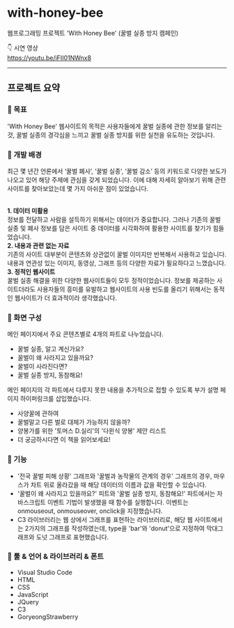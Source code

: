 # with-honey-bee
웹프로그래밍 프로젝트 'With Honey Bee' (꿀벌 실종 방지 캠페인)

👇 시연 영상 <br>
https://youtu.be/iFII01NWnx8

<hr>

## 프로젝트 요약

### 📍 목표

'With Honey Bee' 웹사이트의 목적은 사용자들에게 꿀벌 실종에 관한 정보를 알리는 것, 꿀벌 실종의 경각심을 느끼고 꿀벌 실종 방지를 위한 실천을 유도하는 것입니다.

### 📍 개발 배경

최근 몇 년간 언론에서 ‘꿀벌 폐사’, ‘꿀벌 실종’, ‘꿀벌 감소’ 등의 키워드로 다양한 보도가 나오고 있어 해당 주제에 관심을 갖게 되었습니다. 이에 대해 자세히 알아보기 위해 관련 사이트를 찾아보았는데 몇 가지 아쉬운 점이 있었습니다.

<br><b>1. 데이터 미활용</b><br>
정보를 전달하고 사람을 설득하기 위해서는 데이터가 중요합니다. 그러나 기존의 꿀벌 실종 및 폐사 정보를 담은 사이트 중 데이터를 시각화하여 활용한 사이트를 찾기가 힘들었습니다.
<br><b>2. 내용과 관련 없는 자료</b><br>
기존의 사이트 대부분이 콘텐츠와 상관없이 꿀벌 이미지만 반복해서 사용하고 있습니다. 내용과 연관성 있는 이미지, 동영상, 그래프 등의 다양한 자료가 필요하다고 느꼈습니다.
<br><b>3. 정적인 웹사이트</b><br>
꿀벌 실종 해결을 위한 다양한 웹사이트들이 모두 정적이었습니다. 정보를 제공하는 사이트더라도 사용자들의 흥미를 유발하고 웹사이트의 사용 빈도를 올리기 위해서는 동적인 웹사이트가 더 효과적이라 생각했습니다.

### 📍 화면 구성

메인 페이지에서 주요 콘텐츠별로 4개의 파트로 나누었습니다.

- 꿀벌 실종, 알고 계신가요?
- 꿀벌이 왜 사라지고 있을까요?
- 꿀벌이 사라진다면?
- 꿀벌 실종 방지, 동참해요!

메인 페이지의 각 파트에서 다루지 못한 내용을 추가적으로 접할 수 있도록 부가 설명 페이지 하이퍼링크를 삽입했습니다.

- 사양꿀에 관하여
- 꿀벌말고 다른 벌로 대체가 가능하지 않을까?
- 양봉가를 위한 '토머스 D.실리'의 '다윈식 양봉' 제안 리스트
- 더 궁금하시다면 이 책을 읽어보세요!

### 📍 기능

- '전국 꿀벌 피해 상황' 그래프와 '꿀벌과 농작물의 관계의 경우' 
그래프의 경우, 마우스가 차트 위로 올라갔을 때 해당 데이터의 
이름과 값을 확인할 수 있습니다.
- '꿀벌이 왜 사라지고 있을까요?' 피트와 '꿀벌 실종 방지, 동참해요!' 파트에서는 자바스크립트 이벤트 기법이 발생했을 때 함수를 실행합니다. 이벤트는 onmouseout, onmouseover, onclick을 지정했습니다.
- C3 라이브러리는 웹 상에서 그래프를 표현하는 라이브러리로, 해당 웹 사이트에서는 2가지의 그래프를 작성하였는데, type을 'bar'와 'donut'으로 지정하여 막대그래프와 도넛 그래프로 표현했습니다.

### 📍 툴 & 언어 & 라이브러리 & 폰트

- Visual Studio Code
- HTML
- CSS
- JavaScript
- JQuery
- C3
- GoryeongStrawberry
